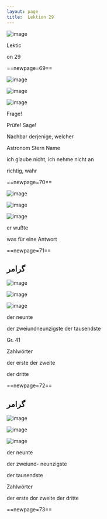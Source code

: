 ```yaml
---
layout: page
title:  Lektion 29
---
```



![image](/assets/s/071.png-03.png)

Lektic



on 29



==newpage=69==

![image](/assets/s/072.png-02.png)

![image](/assets/s/2col/072.png-08_1L.png)

![image](/assets/s/2col/072.png-08_2R.png)

Frage!

Prüfe! Sage!

Nachbar derjenige, welcher



Astronom Stern Name

ich glaube nicht, ich nehme nicht an

richtig, wahr



==newpage=70==

![image](/assets/s/073.png-02.png)

![image](/assets/s/2col/073.png-09_1L.png)

![image](/assets/s/2col/073.png-09_2R.png)

er wußte



was für eine Antwort



==newpage=71==

## گرامر

![image](/assets/s/074.png-03.png)

![image](/assets/s/2col/074.png-05_1L.png)

![image](/assets/s/2col/074.png-05_2R.png)

der neunte

der zweiundneunzigste der tausendste



Gr. 41

Zahlwörter

der erste der zweite

der dritte



==newpage=72==

## گرامر

![image](/assets/s/075.png-03.png)

![image](/assets/s/2col/075.png-06_1L.png)

![image](/assets/s/2col/075.png-06_2R.png)

der neunte

der zweiund- neunzigste

der tausendste



Zahlwörter

der erste dor zweite der dritte



==newpage=73==

